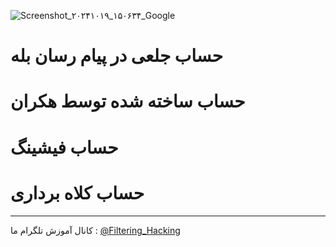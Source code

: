 ![Screenshot_۲۰۲۴۱۰۱۹_۱۵۰۶۳۴_Google](https://github.com/user-attachments/assets/65d27a59-403e-4ced-a017-098f9deefcaa)
# حساب جلعی در پیام رسان بله
# حساب ساخته شده توسط هکران
# حساب فیشینگ
# حساب کلاه برداری
------
کانال آموزش تلگرام ما :
[@Filtering_Hacking](https://t.me/Filtering_Hacking)
